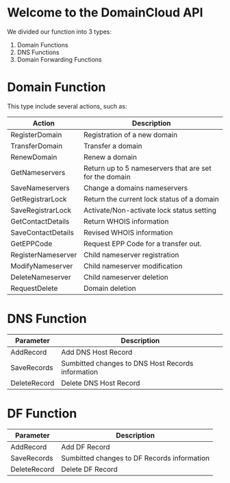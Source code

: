 # Welcome to the DomainCloud API

We divided our function into 3 types:
1.  Domain Functions
2.  DNS Functions
3.  Domain Forwarding Functions

# Domain Function
This type include several actions, such as:

|Action|Description|
|--- |--- |
|RegisterDomain|Registration of a new domain|
|TransferDomain|Transfer a domain|
|RenewDomain|Renew a domain|
|GetNameservers|Return up to 5 nameservers that are set for the domain|
|SaveNameservers|Change a domains nameservers|
|GetRegistrarLock|Return the current lock status of a domain|
|SaveRegistrarLock|Activate/Non-activate lock status setting|
|GetContactDetails|Return WHOIS information|
|SaveContactDetails|Revised WHOIS information|
|GetEPPCode|Request EPP Code for a transfer out.|
|RegisterNameserver|Child nameserver registration|
|ModifyNameserver|Child nameserver modification|
|DeleteNameserver|Child nameserver deletion|
|RequestDelete|Domain deletion|

# DNS Function

|Parameter|Description|
|--- |--- |
|AddRecord|Add DNS Host Record|
|SaveRecords|Sumbitted changes to DNS Host Records information|
|DeleteRecord|Delete DNS Host Record|

# DF Function
|Parameter|Description|
|--- |--- |
|AddRecord|Add DF Record|
|SaveRecords|Sumbitted changes to DF Records information|
|DeleteRecord|Delete DF Record|